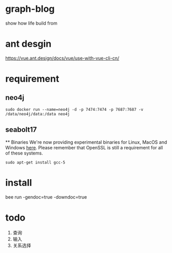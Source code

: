 # graph-blog
show how life build from

# ant desgin

https://vue.ant.design/docs/vue/use-with-vue-cli-cn/

# requirement

## neo4j

```
sudo docker run --name=neo4j -d -p 7474:7474 -p 7687:7687 -v /data/neo4j/data:/data neo4j

```

## seabolt17

** Binaries
We're now providing experimental binaries for Linux, MacOS and Windows [here](https://github.com/neo4j-drivers/seabolt/releases). Please remember that OpenSSL is still a requirement for all of these systems.

```
sudo apt-get install gcc-5
```

# install

bee run -gendoc=true -downdoc=true

# todo

1. 查询
2. 输入
3. 关系选择